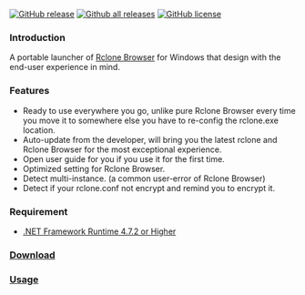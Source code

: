 [![GitHub release](https://img.shields.io/github/release/MinorMole/RcloneBrowser-Portable.svg)](https://gitHub.com/MinorMole/RcloneBrowser-Portable/releases)
[![Github all releases](https://img.shields.io/github/downloads/MinorMole/RcloneBrowser-Portable/total.svg)](https://GitHub.com/MinorMole/RcloneBrowser-Portable/releases/)
[![GitHub license](https://img.shields.io/github/license/MinorMole/RcloneBrowser-Portable.svg)](https://github.com/MinorMole/RcloneBrowser-Portable/blob/master/LICENSE)

### Introduction

A portable launcher of [Rclone Browser](https://github.com/DinCahill/RcloneBrowser) for Windows that design with the end-user experience in mind.

### Features

- Ready to use everywhere you go, unlike pure Rclone Browser every time you move it to somewhere else you have to re-config the rclone.exe location.
- Auto-update from the developer, will bring you the latest rclone and Rclone Browser for the most exceptional experience.
- Open user guide for you if you use it for the first time.
- Optimized setting for Rclone Browser.
- Detect multi-instance. (a common user-error of Rclone Browser)
- Detect if your rclone.conf not encrypt and remind you to encrypt it.

### Requirement

- [.NET Framework Runtime 4.7.2 or Higher](https://dotnet.microsoft.com/download/dotnet-framework/net472)

### [Download](https://gitHub.com/MinorMole/RcloneBrowser-Portable/releases)

### [Usage](https://github.com/MinorMole/RcloneBrowser-Portable/wiki/RcloneBrowser-Guide)
